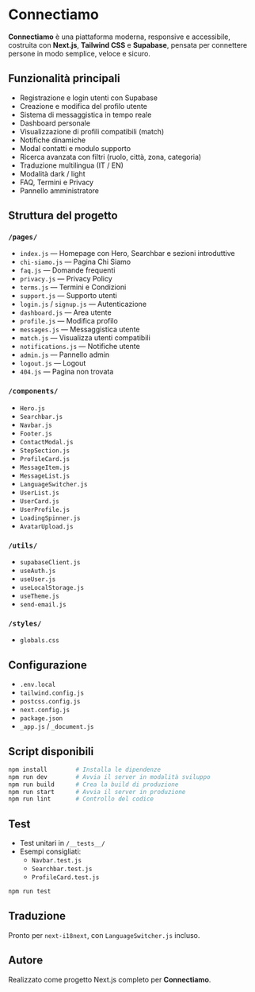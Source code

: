 
# Connectiamo

**Connectiamo** è una piattaforma moderna, responsive e accessibile, costruita con **Next.js**, **Tailwind CSS** e **Supabase**, pensata per connettere persone in modo semplice, veloce e sicuro.

## Funzionalità principali

- Registrazione e login utenti con Supabase
- Creazione e modifica del profilo utente
- Sistema di messaggistica in tempo reale
- Dashboard personale
- Visualizzazione di profili compatibili (match)
- Notifiche dinamiche
- Modal contatti e modulo supporto
- Ricerca avanzata con filtri (ruolo, città, zona, categoria)
- Traduzione multilingua (IT / EN)
- Modalità dark / light
- FAQ, Termini e Privacy
- Pannello amministratore



## Struttura del progetto

### `/pages/`

- `index.js` — Homepage con Hero, Searchbar e sezioni introduttive
- `chi-siamo.js` — Pagina Chi Siamo
- `faq.js` — Domande frequenti
- `privacy.js` — Privacy Policy
- `terms.js` — Termini e Condizioni
- `support.js` — Supporto utenti
- `login.js` / `signup.js` — Autenticazione
- `dashboard.js` — Area utente
- `profile.js` — Modifica profilo
- `messages.js` — Messaggistica utente
- `match.js` — Visualizza utenti compatibili
- `notifications.js` — Notifiche utente
- `admin.js` — Pannello admin
- `logout.js` — Logout
- `404.js` — Pagina non trovata

### `/components/`

- `Hero.js`
- `Searchbar.js`
- `Navbar.js`
- `Footer.js`
- `ContactModal.js`
- `StepSection.js`
- `ProfileCard.js`
- `MessageItem.js`
- `MessageList.js`
- `LanguageSwitcher.js`
- `UserList.js`
- `UserCard.js`
- `UserProfile.js`
- `LoadingSpinner.js`
- `AvatarUpload.js`

### `/utils/`

- `supabaseClient.js`
- `useAuth.js`
- `useUser.js`
- `useLocalStorage.js`
- `useTheme.js`
- `send-email.js`

### `/styles/`

- `globals.css`

## Configurazione

- `.env.local`
- `tailwind.config.js`
- `postcss.config.js`
- `next.config.js`
- `package.json`
- `_app.js` / `_document.js`

## Script disponibili

```bash
npm install        # Installa le dipendenze
npm run dev        # Avvia il server in modalità sviluppo
npm run build      # Crea la build di produzione
npm run start      # Avvia il server in produzione
npm run lint       # Controllo del codice
```

## Test

- Test unitari in `/__tests__/`
- Esempi consigliati:
  - `Navbar.test.js`
  - `Searchbar.test.js`
  - `ProfileCard.test.js`

```bash
npm run test
```

## Traduzione

Pronto per `next-i18next`, con `LanguageSwitcher.js` incluso.

## Autore

Realizzato come progetto Next.js completo per **Connectiamo**.
